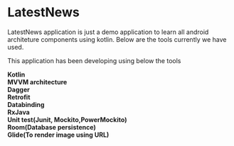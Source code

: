 # LatestNews

LatestNews application is just a demo application to learn all android architeture components using kotlin.
Below are the tools currently we have used.

This application has been developing using below the tools

<b> Kotlin</b></br>
<b> MVVM architecture</br>
<b> Dagger</br>
<b> Retrofit</br>
<b> Databinding</br>
<b> RxJava</br>
<b> Unit test(Junit, Mockito,PowerMockito)</br>
<b> Room(Database persistence)</br>
<b> Glide(To render image using URL)</br>
